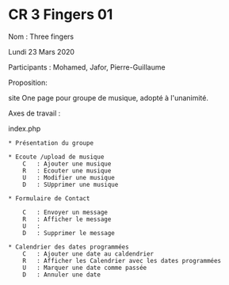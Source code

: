 # CR 3 Fingers 01

Nom : Three fingers

Lundi 23 Mars 2020

Participants : Mohamed, Jafor, Pierre-Guillaume

Proposition:

site One page pour groupe de musique, adopté à l'unanimité.

Axes de travail :


index.php


    * Présentation du groupe
    
    * Ecoute /upload de musique
        C   : Ajouter une musique
        R   : Ecouter une musique
        U   : Modifier une musique
        D   : SUpprimer une musique

    * Formulaire de Contact

        C   : Envoyer un message
        R   : Afficher le message
        U   : 
        D   : Supprimer le message

    * Calendrier des dates programmées
        C   : Ajouter une date au caldendrier
        R   : Afficher les Calendrier avec les dates programmées
        U   : Marquer une date comme passée
        D   : Annuler une date
